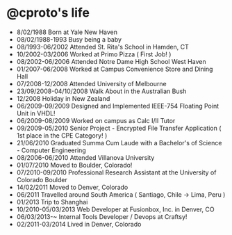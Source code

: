 @cproto's life
===============

- 8/02/1988 Born at Yale New Haven
- 08/02/1988-1993 Busy being a baby
- 08/1993-06/2002 Attended St. Rita's School in Hamden, CT
- 10/2002-03/2006 Worked at Primo Pizza ( First Job! )
- 08/2002-06/2006 Attended Notre Dame High School West Haven
- 01/2007-06/2008 Worked at Campus Convenience Store and Dining Hall
- 07/2008-12/2008 Attended University of Melbourne
- 23/09/2008-04/10/2008 Walk About in the Australian Bush
- 12/2008 Holiday in New Zealand
- 06/2009-09/2009 Designed and Implemented IEEE-754 Floating Point Unit in VHDL!
- 06/2009-08/2009 Worked on campus as Calc I/II Tutor
- 09/2009-05/2010 Senior Project - Encrypted File Transfer Application ( 1st place in the CPE Category! )
- 21/06/2010 Graduated Summa Cum Laude with a Bachelor's of Science - Computer Engineering
- 08/2006-06/2010 Attended Villanova University
- 01/07/2010 Moved to Boulder, Colorado!
- 07/2010-09/2010 Professional Research Assistant at the University of Colorado Boulder
- 14/02/2011 Moved to Denver, Colorado
- 06/2011 Travelled around South America ( Santiago, Chile -> Lima, Peru )
- 01/2013 Trip to Shanghai
- 10/2010-05/03/2013 Web Developer at Fusionbox, Inc. in Denver, CO
- 06/03/2013-~ Internal Tools Developer / Devops at Craftsy!
- 02/2011-03/2014 Lived in Denver, Colorado
